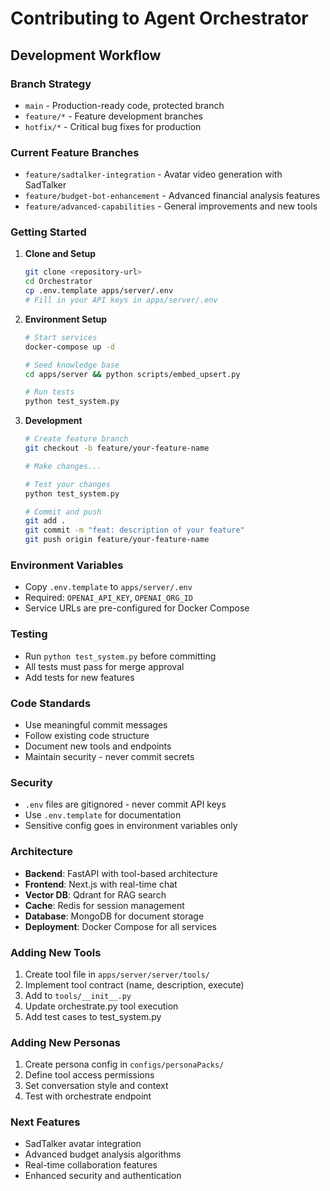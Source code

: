 # Contributing to Agent Orchestrator

## Development Workflow

### Branch Strategy
- `main` - Production-ready code, protected branch
- `feature/*` - Feature development branches
- `hotfix/*` - Critical bug fixes for production

### Current Feature Branches
- `feature/sadtalker-integration` - Avatar video generation with SadTalker
- `feature/budget-bot-enhancement` - Advanced financial analysis features  
- `feature/advanced-capabilities` - General improvements and new tools

### Getting Started

1. **Clone and Setup**
   ```bash
   git clone <repository-url>
   cd Orchestrator
   cp .env.template apps/server/.env
   # Fill in your API keys in apps/server/.env
   ```

2. **Environment Setup**
   ```bash
   # Start services
   docker-compose up -d
   
   # Seed knowledge base
   cd apps/server && python scripts/embed_upsert.py
   
   # Run tests
   python test_system.py
   ```

3. **Development**
   ```bash
   # Create feature branch
   git checkout -b feature/your-feature-name
   
   # Make changes...
   
   # Test your changes
   python test_system.py
   
   # Commit and push
   git add .
   git commit -m "feat: description of your feature"
   git push origin feature/your-feature-name
   ```

### Environment Variables
- Copy `.env.template` to `apps/server/.env`
- Required: `OPENAI_API_KEY`, `OPENAI_ORG_ID`
- Service URLs are pre-configured for Docker Compose

### Testing
- Run `python test_system.py` before committing
- All tests must pass for merge approval
- Add tests for new features

### Code Standards
- Use meaningful commit messages
- Follow existing code structure
- Document new tools and endpoints
- Maintain security - never commit secrets

### Security
- `.env` files are gitignored - never commit API keys
- Use `.env.template` for documentation
- Sensitive config goes in environment variables only

### Architecture
- **Backend**: FastAPI with tool-based architecture
- **Frontend**: Next.js with real-time chat
- **Vector DB**: Qdrant for RAG search
- **Cache**: Redis for session management  
- **Database**: MongoDB for document storage
- **Deployment**: Docker Compose for all services

### Adding New Tools
1. Create tool file in `apps/server/server/tools/`
2. Implement tool contract (name, description, execute)
3. Add to `tools/__init__.py`
4. Update orchestrate.py tool execution
5. Add test cases to test_system.py

### Adding New Personas
1. Create persona config in `configs/personaPacks/`
2. Define tool access permissions
3. Set conversation style and context
4. Test with orchestrate endpoint

### Next Features
- SadTalker avatar integration
- Advanced budget analysis algorithms
- Real-time collaboration features
- Enhanced security and authentication
